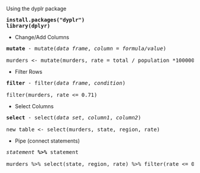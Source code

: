 Using the dyplr package  

<pre>
<b>install.packages("dyplr")
library(dplyr)</b>
</pre>

- Change/Add Columns  

<pre>
<b>mutate</b> - mutate(<em>data frame</em>, <em>column</em> = <em>formula/value</em>)

murders <- mutate(murders, rate = total / population *100000)
</pre>

- Filter Rows

<pre>
<b>filter</b> - filter(<em>data frame</em>, <em>condition</em>)

filter(murders, rate <= 0.71)
</pre>

- Select Columns  

<pre>
<b>select</b> - select(<em>data set</em>, <em>column1</em>, <em>column2</em>)

new_table <- select(murders, state, region, rate)
</pre>

- Pipe (connect statements)

<pre>
<em>statement</em> <b>%>%</b> </em>statement</em>

murders %>% select(state, region, rate) %>% filter(rate <= 0.71)
</pre>
